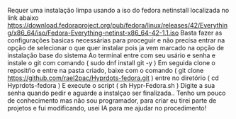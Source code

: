 Requer uma instalação limpa usando a iso do fedora netinstall localizada no link abaixo
https://download.fedoraproject.org/pub/fedora/linux/releases/42/Everything/x86_64/iso/Fedora-Everything-netinst-x86_64-42-1.1.iso
Basta fazer as configurações basicas necessárias para proceguir e não precisa entrar na opção de selecionar o que quer instalar pois ja vem marcado na opção de instalação base do sistema
Ao terminal entre com seu usário e senha e instale o git com comando ( sudo dnf install git -y )
Em seguida clone o repositŕio e entre na pasta criado,
baixe com o comando ( git clone https://github.com/rael2pac/Hyprdots-fedora.git )
entre no diretório ( cd Hyprdots-fedora )
E execute o script ( sh Hypr-Fedora.sh )
Digite a sua senha quando pedir e aguarde a instalçao ser finalizada..
Tenho um pouco de conhecimento mas não sou programador, para criar eu tirei parte de projetos e fui modificando, usei IA para me ajudar no procedimento!
